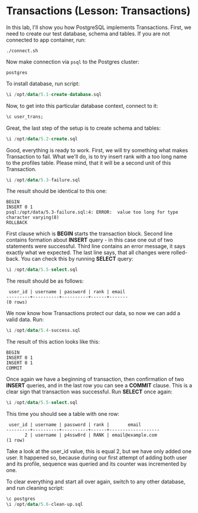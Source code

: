 # Transactions (Lesson: Transactions)
In this lab, I'll show you how PostgreSQL implements Transactions. First, we need to create our test database, schema 
and tables. If you are not connected to app container, run:

```shell
./connect.sh
```

Now make connection via `psql` to the Postgres cluster:

```shell
postgres
```

To install database, run script:

```sql
\i /opt/data/5.1-create-database.sql
```

Now, to get into this particular database context, connect to it:

```sql
\c user_trans;
```

Great, the last step of the setup is to create schema and tables:

```sql
\i /opt/data/5.2-create.sql
```

Good, everything is ready to work. First, we will try something what makes Transaction to fail. What we'll do, is to try
insert rank with a too long name to the profiles table. Please mind, that it will be a second unit of this Transaction.

```sql
\i /opt/data/5.3-failure.sql
```

The result should be identical to this one:

```shell
BEGIN
INSERT 0 1
psql:/opt/data/5.3-failure.sql:4: ERROR:  value too long for type character varying(8)
ROLLBACK
```

First clause which is **BEGIN** starts the transaction block. Second line contains formation about **INSERT** query - 
in this case one out of two statements were successful. Third line contains an error message, it says exactly what we
expected. The last line says, that all changes were rolled-back. You can check this by running **SELECT** query:

```sql
\i /opt/data/5.5-select.sql
```

The result should be as follows:

```shell
 user_id | username | password | rank | email
---------+----------+----------+------+-------
(0 rows)
```

We now know how Transactions protect our data, so now we can add a valid data. Run:

```sql
\i /opt/data/5.4-success.sql
```

The result of this action looks like this:

```shell
BEGIN
INSERT 0 1
INSERT 0 1
COMMIT
```

Once again we have a beginning of transaction, then confirmation of two **INSERT** queries, and in the last row you can 
see a **COMMIT** clause. This is a clear sign that transaction was successful. Run **SELECT** once again:

```sql
\i /opt/data/5.5-select.sql
```

This time you should see a table with one row:

```shell
 user_id | username | password | rank |       email
---------+----------+----------+------+-------------------
       2 | username | p4ssw0rd | RANK | email@example.com
(1 row)
```

Take a look at the user_id value, this is equal 2, but we have only added one user. It happened so, because during our 
first attempt of adding both user and its profile, sequence was queried and its counter was incremented by one.

To clear everything and start all over again, switch to any other database, and run cleaning script:

```sql
\c postgres
\i /opt/data/5.6-clean-up.sql
```
